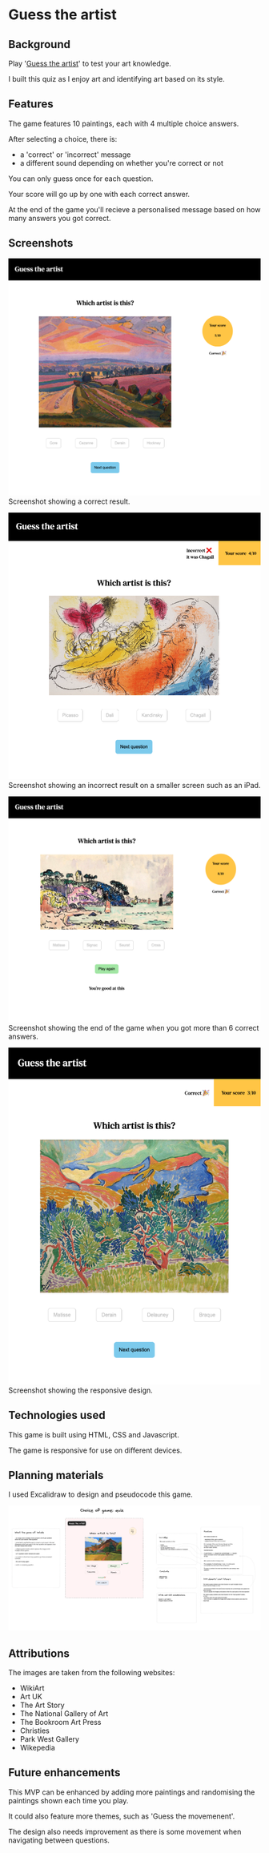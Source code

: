# Guess the artist

## Background


Play '[Guess the artist](link)' to test your art knowledge. 

I built this quiz as I enjoy art and identifying art based on its style.


## Features

The game features 10 paintings, each with 4 multiple choice answers. 

After selecting a choice, there is:

* a 'correct' or 'incorrect' message
* a different sound depending on whether you're correct or not 

You can only guess once for each question.

Your score will go up by one with each correct answer. 

At the end of the game you'll recieve a personalised message based on how many answers you got correct. 


## Screenshots

![Screenshot showing a correct answer screen.](./images/correct-answer-display.png)
Screenshot showing a correct result.

![Screenshot showing an incorrect answer screen.](./images/incorrect-answer.png)
Screenshot showing an incorrect result on a smaller screen such as an iPad.

![Screenshot showing a personalised message.](./images/personalised-message.png)
Screenshot showing the end of the game when you got more than 6 correct answers. 

![Screenshot showing the responsive design.](./images/responsive-design.png)
Screenshot showing the responsive design. 


## Technologies used

This game is built using HTML, CSS and Javascript. 

The game is responsive for use on different devices. 


## Planning materials

I used Excalidraw to design and pseudocode this game. 

![Screenshot showing how I planned the game](./images/planning-the-quiz.png)


## Attributions

The images are taken from the following websites:

* WikiArt
* Art UK
* The Art Story
* The National Gallery of Art
* The Bookroom Art Press
* Christies
* Park West Gallery
* Wikepedia 


## Future enhancements

This MVP can be enhanced by adding more paintings and randomising the paintings shown each time you play. 

It could also feature more themes, such as 'Guess the movemenent'. 

The design also needs improvement as there is some movement when navigating between questions. 
